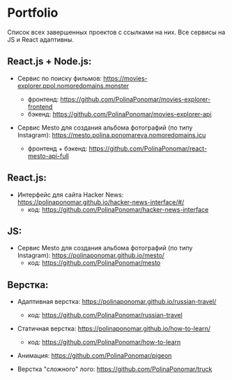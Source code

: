 # Portfolio
Список всех завершенных проектов с ссылками на них. Все сервисы на JS и React адаптивны.

## React.js + Node.js:
- Сервис по поиску фильмов: https://movies-explorer.ppol.nomoredomains.monster 
    - фронтенд: https://github.com/PolinaPonomar/movies-explorer-frontend
    - бэкенд: https://github.com/PolinaPonomar/movies-explorer-api

- Сервис Mesto для создания альбома фотографий (по типу Instagram): https://mesto.polina.ponomareva.nomoredomains.icu
    - фронтенд + бэкенд: https://github.com/PolinaPonomar/react-mesto-api-full

## React.js:
- Интерфейс для сайта Hacker News: https://polinaponomar.github.io/hacker-news-interface/#/
    - код: https://github.com/PolinaPonomar/hacker-news-interface

## JS:
- Сервис Mesto для создания альбома фотографий (по типу Instagram): https://polinaponomar.github.io/mesto/
    - код: https://github.com/PolinaPonomar/mesto

## Верстка:
- Адаптивная верстка: https://polinaponomar.github.io/russian-travel/
    - код: https://github.com/PolinaPonomar/russian-travel

- Статичная верстка: https://polinaponomar.github.io/how-to-learn/ 
    - код: https://github.com/PolinaPonomar/how-to-learn

- Анимация: https://github.com/PolinaPonomar/pigeon

- Верстка "сложного" лого: https://github.com/PolinaPonomar/truck
